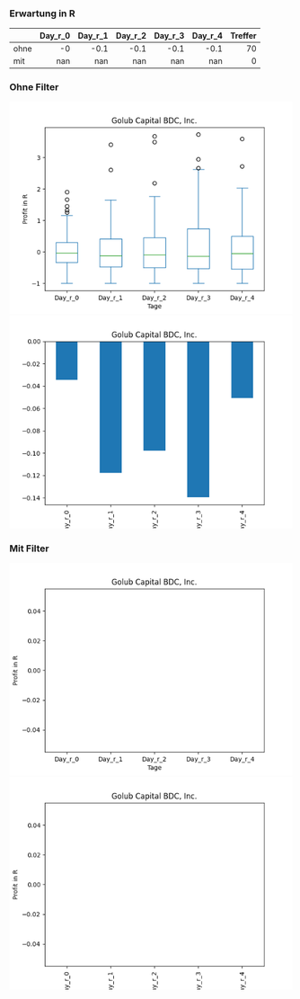 ### Erwartung in R
|      |   Day_r_0 |   Day_r_1 |   Day_r_2 |   Day_r_3 |   Day_r_4 |   Treffer |
|:-----|----------:|----------:|----------:|----------:|----------:|----------:|
| ohne |        -0 |      -0.1 |      -0.1 |      -0.1 |      -0.1 |        70 |
| mit  |       nan |     nan   |     nan   |     nan   |     nan   |         0 |

### Ohne Filter
![image info](./data/GBDC_box_all.png)
![image info](./data/GBDC_median_all.png)

### Mit Filter
![image info](./data/GBDC_box_filtered.png)
![image info](./data/GBDC_median_filtered.png)
